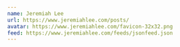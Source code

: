 ```yaml
---
name: Jeremiah Lee
url: https://www.jeremiahlee.com/posts/
avatar: https://www.jeremiahlee.com/favicon-32x32.png
feed: https://www.jeremiahlee.com/feeds/jsonfeed.json
---
```


